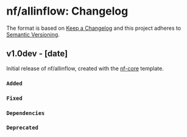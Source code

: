# nf/allinflow: Changelog

The format is based on [Keep a Changelog](https://keepachangelog.com/en/1.0.0/)
and this project adheres to [Semantic Versioning](https://semver.org/spec/v2.0.0.html).

## v1.0dev - [date]

Initial release of nf/allinflow, created with the [nf-core](https://nf-co.re/) template.

### `Added`

### `Fixed`

### `Dependencies`

### `Deprecated`
